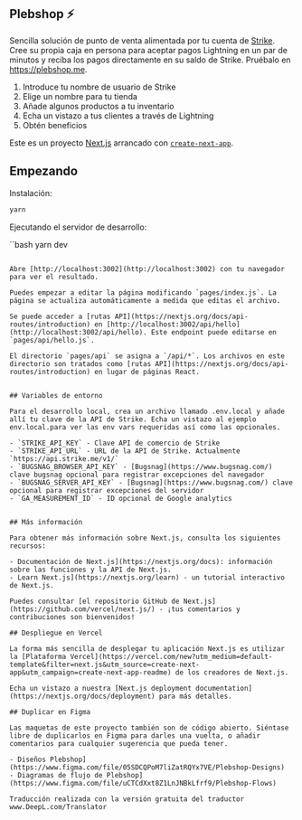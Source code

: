 ## Plebshop ⚡️

Sencilla solución de punto de venta alimentada por tu cuenta de [Strike](https://strike.me). Cree su propia caja en persona para aceptar pagos Lightning en un par de minutos y reciba los pagos directamente en su saldo de Strike. Pruébalo en https://plebshop.me.

1. Introduce tu nombre de usuario de Strike
2. Elige un nombre para tu tienda
3. Añade algunos productos a tu inventario
4. Echa un vistazo a tus clientes a través de Lightning 
5. Obtén beneficios

Este es un proyecto [Next.js](https://nextjs.org/) arrancado con [`create-next-app`](https://github.com/vercel/next.js/tree/canary/packages/create-next-app).


## Empezando

Instalación:

```bash
yarn
```

Ejecutando el servidor de desarrollo:

``bash
yarn dev
```

Abre [http://localhost:3002](http://localhost:3002) con tu navegador para ver el resultado.

Puedes empezar a editar la página modificando `pages/index.js`. La página se actualiza automáticamente a medida que editas el archivo.

Se puede acceder a [rutas API](https://nextjs.org/docs/api-routes/introduction) en [http://localhost:3002/api/hello](http://localhost:3002/api/hello). Este endpoint puede editarse en `pages/api/hello.js`.

El directorio `pages/api` se asigna a `/api/*`. Los archivos en este directorio son tratados como [rutas API](https://nextjs.org/docs/api-routes/introduction) en lugar de páginas React.


## Variables de entorno

Para el desarrollo local, crea un archivo llamado .env.local y añade allí tu clave de la API de Strike. Echa un vistazo al ejemplo env.local.para ver las env vars requeridas así como las opcionales.

- `STRIKE_API_KEY` - Clave API de comercio de Strike
- `STRIKE_API_URL` - URL de la API de Strike. Actualmente `https://api.strike.me/v1/`
- `BUGSNAG_BROWSER_API_KEY` - [Bugsnag](https://www.bugsnag.com/) clave bugsnag opcional para registrar excepciones del navegador
- `BUGSNAG_SERVER_API_KEY` - [Bugsnag](https://www.bugsnag.com/) clave opcional para registrar excepciones del servidor
- `GA_MEASUREMENT_ID` - ID opcional de Google analytics


## Más información

Para obtener más información sobre Next.js, consulta los siguientes recursos:

- Documentación de Next.js](https://nextjs.org/docs): información sobre las funciones y la API de Next.js.
- Learn Next.js](https://nextjs.org/learn) - un tutorial interactivo de Next.js.

Puedes consultar [el repositorio GitHub de Next.js](https://github.com/vercel/next.js/) - ¡tus comentarios y contribuciones son bienvenidos!

## Despliegue en Vercel

La forma más sencilla de desplegar tu aplicación Next.js es utilizar la [Plataforma Vercel](https://vercel.com/new?utm_medium=default-template&filter=next.js&utm_source=create-next-app&utm_campaign=create-next-app-readme) de los creadores de Next.js.

Echa un vistazo a nuestra [Next.js deployment documentation](https://nextjs.org/docs/deployment) para más detalles.

## Duplicar en Figma

Las maquetas de este proyecto también son de código abierto. Siéntase libre de duplicarlos en Figma para darles una vuelta, o añadir comentarios para cualquier sugerencia que pueda tener.

- Diseños Plebshop](https://www.figma.com/file/05SDCQPoM7liZatRQYx7VE/Plebshop-Designs)
- Diagramas de flujo de Plebshop](https://www.figma.com/file/uCTCdXxt8Z1LnJNBkLfrf9/Plebshop-Flows)

Traducción realizada con la versión gratuita del traductor www.DeepL.com/Translator